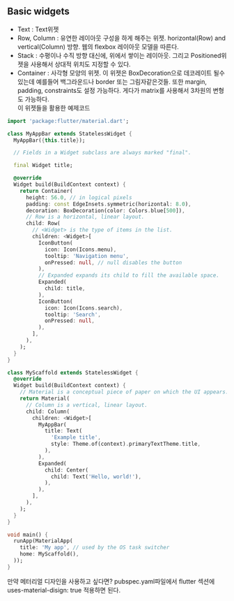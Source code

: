 ## Basic widgets
- Text : Text위젯
- Row, Column : 유연한 레이아웃 구성을 하게 해주는 위젯. horizontal(Row) and vertical(Column) 방향. 웹의 flexbox 레이아웃 모델을 따른다.
- Stack : 수평이나 수직 방향 대신에, 위에서 쌓이는 레이아웃. 그리고 Positioned위젯을 사용해서 상대적 위치도 지정할 수 있다.
- Container : 사각형 모양의 위젯. 이 위젯은 BoxDecoration으로 데코레이트 될수 있는데 예를들어 백그라운드나 border 또는 그림자같은것들. 또한 margin, padding, constraints도 설정 가능하다. 게다가 matrix를 사용해서 3차원의 변형도 가능하다.  
이 위젯들을 활용한 예제코드
```dart
import 'package:flutter/material.dart';

class MyAppBar extends StatelessWidget {
  MyAppBar({this.title});

  // Fields in a Widget subclass are always marked "final".

  final Widget title;

  @override
  Widget build(BuildContext context) {
    return Container(
      height: 56.0, // in logical pixels
      padding: const EdgeInsets.symmetric(horizontal: 8.0),
      decoration: BoxDecoration(color: Colors.blue[500]),
      // Row is a horizontal, linear layout.
      child: Row(
        // <Widget> is the type of items in the list.
        children: <Widget>[
          IconButton(
            icon: Icon(Icons.menu),
            tooltip: 'Navigation menu',
            onPressed: null, // null disables the button
          ),
          // Expanded expands its child to fill the available space.
          Expanded(
            child: title,
          ),
          IconButton(
            icon: Icon(Icons.search),
            tooltip: 'Search',
            onPressed: null,
          ),
        ],
      ),
    );
  }
}

class MyScaffold extends StatelessWidget {
  @override
  Widget build(BuildContext context) {
    // Material is a conceptual piece of paper on which the UI appears.
    return Material(
      // Column is a vertical, linear layout.
      child: Column(
        children: <Widget>[
          MyAppBar(
            title: Text(
              'Example title',
              style: Theme.of(context).primaryTextTheme.title,
            ),
          ),
          Expanded(
            child: Center(
              child: Text('Hello, world!'),
            ),
          ),
        ],
      ),
    );
  }
}

void main() {
  runApp(MaterialApp(
    title: 'My app', // used by the OS task switcher
    home: MyScaffold(),
  ));
}
```
만약 메터리얼 디자인을 사용하고 싶다면? pubspec.yaml파일에서 flutter 섹션에 uses-material-disign: true 적용하면 된다.

